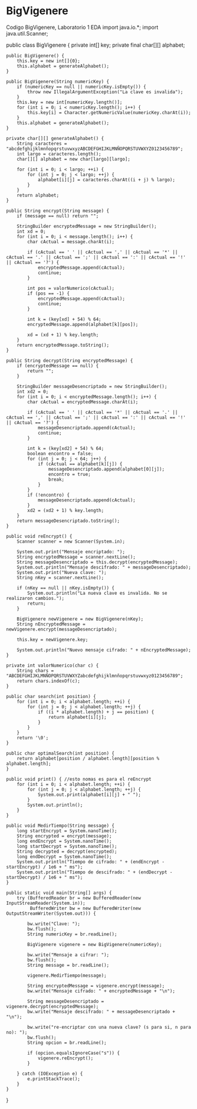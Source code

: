 # BigVigenere
Codigo BigVigenere, Laboratorio 1 EDA
import java.io.*;
import java.util.Scanner;

public class BigVigenere {
    private int[] key;
    private final char[][] alphabet;

    public BigVigenere() {
        this.key = new int[]{0};
        this.alphabet = generateAlphabet();
    }

    public BigVigenere(String numericKey) {
        if (numericKey == null || numericKey.isEmpty()) {
            throw new IllegalArgumentException("La clave es invalida");
        }
        this.key = new int[numericKey.length()];
        for (int i = 0; i < numericKey.length(); i++) {
            this.key[i] = Character.getNumericValue(numericKey.charAt(i));
        }
        this.alphabet = generateAlphabet();
    }

    private char[][] generateAlphabet() {
        String caracteres = "abcdefghijklmnñopqrstuvwxyzABCDEFGHIJKLMNÑOPQRSTUVWXYZ0123456789";
        int largo = caracteres.length();
        char[][] alphabet = new char[largo][largo];

        for (int i = 0; i < largo; ++i) {
            for (int j = 0; j < largo; ++j) {
                alphabet[i][j] = caracteres.charAt((i + j) % largo);
            }
        }
        return alphabet;
    }

    public String encrypt(String message) {
        if (message == null) return "";

        StringBuilder encryptedMessage = new StringBuilder();
        int xd = 0;
        for (int i = 0; i < message.length(); i++) {
            char cActual = message.charAt(i);

            if (cActual == ' ' || cActual == ',' || cActual == '*' || cActual == '.' || cActual == ';' || cActual == ':' || cActual == '!' || cActual == '?') {
                encryptedMessage.append(cActual);
                continue;
            }

            int pos = valorNumerico(cActual);
            if (pos == -1) {
                encryptedMessage.append(cActual);
                continue;
            }

            int k = (key[xd] + 54) % 64;
            encryptedMessage.append(alphabet[k][pos]);

            xd = (xd + 1) % key.length;
        }
        return encryptedMessage.toString();
    }

    public String decrypt(String encryptedMessage) {
        if (encryptedMessage == null) {
            return "";
        }

        StringBuilder messageDesencriptado = new StringBuilder();
        int xd2 = 0;
        for (int i = 0; i < encryptedMessage.length(); i++) {
            char cActual = encryptedMessage.charAt(i);

            if (cActual == ' ' || cActual == '*' || cActual == '.' || cActual == ',' || cActual == ';' || cActual == ':' || cActual == '!' || cActual == '?') {
                messageDesencriptado.append(cActual);
                continue;
            }

            int k = (key[xd2] + 54) % 64;
            boolean encontro = false;
            for (int j = 0; j < 64; j++) {
                if (cActual == alphabet[k][j]) {
                    messageDesencriptado.append(alphabet[0][j]);
                    encontro = true;
                    break;
                }
            }
            if (!encontro) {
                messageDesencriptado.append(cActual);
            }
            xd2 = (xd2 + 1) % key.length;
        }
        return messageDesencriptado.toString();
    }

    public void reEncrypt() {
        Scanner scanner = new Scanner(System.in);

        System.out.print("Mensaje encriptado: ");
        String encryptedMessage = scanner.nextLine();
        String messageDesencriptado = this.decrypt(encryptedMessage);
        System.out.println("Mensaje descifrado: " + messageDesencriptado);
        System.out.print("Nueva clave: ");
        String nKey = scanner.nextLine();

        if (nKey == null || nKey.isEmpty()) {
            System.out.println("La nueva clave es invalida. No se realizaron cambios.");
            return;
        }

        BigVigenere newVigenere = new BigVigenere(nKey);
        String nEncryptedMessage = newVigenere.encrypt(messageDesencriptado);

        this.key = newVigenere.key;

        System.out.println("Nuevo mensaje cifrado: " + nEncryptedMessage);
    }

    private int valorNumerico(char c) {
        String chars = "ABCDEFGHIJKLMNÑOPQRSTUVWXYZabcdefghijklmnñopqrstuvwxyz0123456789";
        return chars.indexOf(c);
    }

    public char search(int position) {
        for (int i = 0; i < alphabet.length; ++i) {
            for (int j = 0; j < alphabet.length; ++j) {
                if ((i * alphabet.length) + j == position) {
                    return alphabet[i][j];
                }
            }
        }
        return '\0';
    }

    public char optimalSearch(int position) {
        return alphabet[position / alphabet.length][position % alphabet.length];
    }

    public void print() { //esto nomas es para el reEncrypt
        for (int i = 0; i < alphabet.length; ++i) {
            for (int j = 0; j < alphabet.length; ++j) {
                System.out.print(alphabet[i][j] + " ");
            }
            System.out.println();
        }
    }

    public void MedirTiempo(String message) {
        long startEncrypt = System.nanoTime();
        String encrypted = encrypt(message);
        long endEncrypt = System.nanoTime();
        long startDecrypt = System.nanoTime();
        String decrypted = decrypt(encrypted);
        long endDecrypt = System.nanoTime();
        System.out.println("Tiempo de cifrado: " + (endEncrypt - startEncrypt) / 1e6 + " ms");
        System.out.println("Tiempo de descifrado: " + (endDecrypt - startDecrypt) / 1e6 + " ms");
    }

    public static void main(String[] args) {
        try (BufferedReader br = new BufferedReader(new InputStreamReader(System.in));
             BufferedWriter bw = new BufferedWriter(new OutputStreamWriter(System.out))) {

            bw.write("Clave: ");
            bw.flush();
            String numericKey = br.readLine();

            BigVigenere vigenere = new BigVigenere(numericKey);

            bw.write("Mensaje a cifrar: ");
            bw.flush();
            String message = br.readLine();

            vigenere.MedirTiempo(message);

            String encryptedMessage = vigenere.encrypt(message);
            bw.write("Mensaje cifrado: " + encryptedMessage + "\n");

            String messageDesencriptado = vigenere.decrypt(encryptedMessage);
            bw.write("Mensaje descifrado: " + messageDesencriptado + "\n");

            bw.write("re-encriptar con una nueva clave? (s para si, n para no): ");
            bw.flush();
            String opcion = br.readLine();

            if (opcion.equalsIgnoreCase("s")) {
                vigenere.reEncrypt();
            }

        } catch (IOException e) {
            e.printStackTrace();
        }
    }
}
